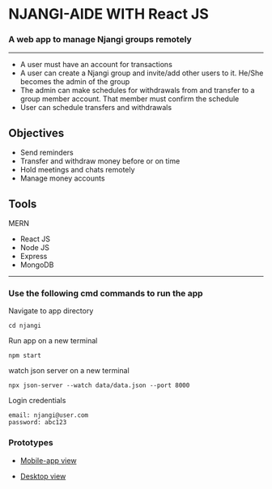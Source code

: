 # NJANGI-AIDE WITH React JS
### A web app to manage Njangi groups remotely
___
* A user must have an account for transactions
* A user can create a Njangi group and invite/add other users to it. He/She becomes the admin of the group
* The admin can make schedules for withdrawals from and transfer to a group member account. That member must confirm the schedule
* User can schedule transfers and withdrawals

## Objectives
* Send reminders
* Transfer and withdraw money before or on time
* Hold meetings and chats remotely
* Manage money accounts

## Tools
MERN
* React JS
* Node JS
* Express
* MongoDB

---
### Use the following cmd commands to run the app
Navigate to app directory

```
cd njangi
```
Run app on a new terminal

    npm start

watch json server on a new terminal

    npx json-server --watch data/data.json --port 8000

Login credentials

    email: njangi@user.com
    password: abc123

### Prototypes

- [Mobile-app view](https://www.figma.com/proto/Himb2UJPwBlp0Q683ZpHhn/Ngangui-app?page-id=0%3A1&node-id=4%3A15&viewport=54%2C-93%2C0.18&scaling=scale-down&starting-point-node-id=1%3A2)

- [Desktop view](https://www.figma.com/proto/Himb2UJPwBlp0Q683ZpHhn/Ngangui-app?page-id=156%3A271&node-id=156%3A1800&viewport=-1630%2C-272%2C0.35&scaling=scale-down&starting-point-node-id=156%3A1645)